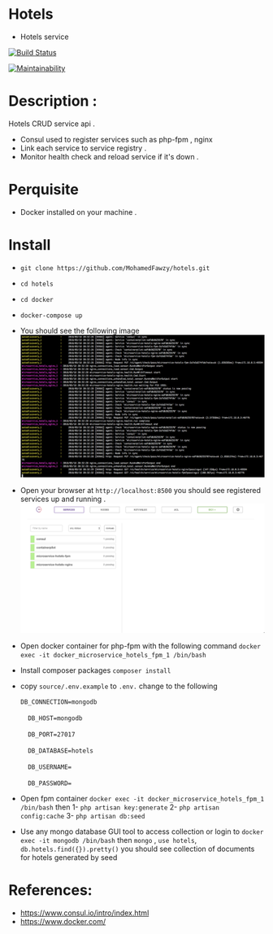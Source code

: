 # Hotels
- Hotels service

[![Build Status](https://travis-ci.org/MohamedFawzy/hotels.svg?branch=master)](https://travis-ci.org/MohamedFawzy/hotels)


[![Maintainability](https://api.codeclimate.com/v1/badges/9eb1f9c146b11e2fec8c/maintainability)](https://codeclimate.com/github/MohamedFawzy/hotels/maintainability)
# Description :
Hotels CRUD service api . 
- Consul used to register services such as php-fpm , nginx
- Link each service to service registry .
- Monitor health check and reload service if it's down .

# Perquisite
- Docker installed on your machine .


# Install
- `git clone https://github.com/MohamedFawzy/hotels.git`
- `cd hotels`
- `cd docker`
- `docker-compose up`
- You should see the following image
![alt text](https://raw.githubusercontent.com/MohamedFawzy/hotels/master/images/consul.png)
- Open your browser at `http://localhost:8500` you should see registered services up and running .
![alt text](https://raw.githubusercontent.com/MohamedFawzy/hotels/master/images/consul-interface.png)

- Open docker container for php-fpm with the following command `docker exec -it docker_microservice_hotels_fpm_1 /bin/bash`
- Install composer packages `composer install`
- copy `source/.env.example` to `.env.` change to the following
  
  ```
  DB_CONNECTION=mongodb
  
    DB_HOST=mongodb
    
    DB_PORT=27017
    
    DB_DATABASE=hotels
    
    DB_USERNAME=
    
    DB_PASSWORD=
    ```

- Open fpm container `docker exec -it docker_microservice_hotels_fpm_1 /bin/bash` 
        then 
        1- `php artisan key:generate`
        2- `php artisan config:cache`
        3- `php artisan db:seed`
- Use any mongo database GUI tool to access collection or login to `docker exec -it mongodb /bin/bash` then `mongo` , `use hotels`, `db.hotels.find({}).pretty()` you should see collection of documents for hotels generated by seed

# References:

- https://www.consul.io/intro/index.html
- https://www.docker.com/
